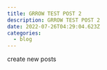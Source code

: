```yaml
---
title: GRROW TEST POST 2
description: GRROW TEST POST 2
date: 2022-07-26T04:29:04.623Z
categories:
  - blog
---
```

create new posts